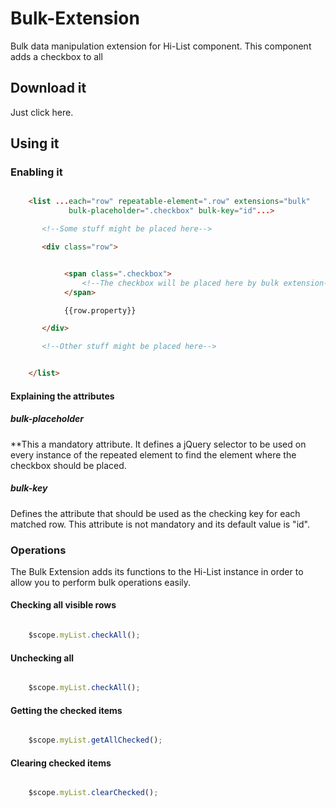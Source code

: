 # Bulk-Extension
Bulk data manipulation extension for Hi-List component.
This component adds a checkbox to all

## Download it
Just click here.


## Using it
### Enabling it
```html

    <list ...each="row" repeatable-element=".row" extensions="bulk"
             bulk-placeholder=".checkbox" bulk-key="id"...>

       <!--Some stuff might be placed here-->

       <div class="row">


            <span class=".checkbox">
                <!--The checkbox will be placed here by bulk extension-->
            </span>

            {{row.property}}

       </div>

       <!--Other stuff might be placed here-->


    </list>

```

#### Explaining the attributes
##### bulk-placeholder
**This a mandatory attribute. It defines a jQuery selector to be used on every instance of the repeated element to find the element where
the checkbox should be placed.

##### bulk-key
Defines the attribute that should be used as the checking key for each matched row.
This attribute is not mandatory and its default value is "id".

### Operations
The Bulk Extension adds its functions to the Hi-List instance in order to allow you to perform bulk operations
easily.

#### Checking all visible rows
```javascript

    $scope.myList.checkAll();

```
#### Unchecking all
```javascript

    $scope.myList.checkAll();

```

#### Getting the checked items
```javascript

    $scope.myList.getAllChecked();


```

#### Clearing checked items
```javascript

    $scope.myList.clearChecked();

```